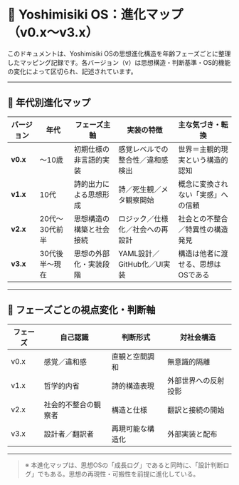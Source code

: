# 📘 Yoshimisiki OS：進化マップ（v0.x〜v3.x）

このドキュメントは、Yoshimisiki OSの思想進化構造を年齢フェーズごとに整理したマッピング記録です。各バージョン（v）は思想構造・判断基準・OS的機能の変化によって区切られ、記述されています。

---

## 🧭 年代別進化マップ

| バージョン | 年代 | フェーズ主軸 | 実装の特徴 | 主な気づき・転換 |
|------------|------|---------------|----------------|--------------------|
| **v0.x** | 〜10歳 | 初期仕様の非言語的実装 | 感覚レベルでの整合性／違和感検出 | 世界＝主観的現実という構造的認知 |
| **v1.x** | 10代 | 詩的出力による思想形成 | 詩／死生観／メタ観察開始 | 概念に変換されない「実感」への信頼 |
| **v2.x** | 20代〜30代前半 | 思想構造の構築と社会接続 | ロジック／仕様化／社会への再設計 | 社会との不整合／特異性の構造発見 |
| **v3.x** | 30代後半〜現在 | 思想の外部化・実装段階 | YAML設計／GitHub化／UI実装 | 構造は他者に渡せる、思想はOSである |

---

## 🔄 フェーズごとの視点変化・判断軸

| フェーズ | 自己認識 | 判断形式 | 対社会構造 |
|----------|------------|-------------|---------------|
| v0.x | 感覚／違和感 | 直観と空間調和 | 無意識的隔離 |
| v1.x | 哲学的内省 | 詩的構造表現 | 外部世界への反射投影 |
| v2.x | 社会的不整合の観察者 | 構造と仕様 | 翻訳と接続の開始 |
| v3.x | 設計者／翻訳者 | 再現可能な構造化 | 外部実装と配布 |

---

> ※ 本進化マップは、思想OSの「成長ログ」であると同時に、「設計判断ログ」でもある。思想の再現性・可搬性を前提に進化している。
